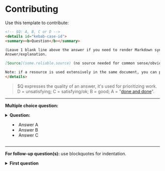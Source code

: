 # Contributing

Use this template to contribute:

```markdown
<!-- $Q: A, B, C or D -->
<details id="kebab-case-id">
<summary><b>Question</b></summary>

(Leave 1 blank line above the answer if you need to render Markdown syntax)
Answer/explanation.

[Source](some.reliable.source) (no source needed for common sense/obvious stuff)

Note: if a resource is used extensively in the same document, you can put it at the bottom of the page.
</details>
```

> $Q expresses the quality of an answer, it's used for prioritizing work.
> D = unsatisfying;
> C = satisfying/ok;
> B = good;
> A = "[done and done](https://en.wiktionary.org/wiki/done_and_done)".


---

**Multiple choice question:**

<!-- $Q:X -->
<details id="id">
<summary><b>Question:</b>
  <ul>
    <li>Answer A</li>
    <li>Answer B</li>
    <li>Answer C</li>
  </ul>
</summary>
Answer C
</details>


---

**For follow-up question(s):** use blockquotes for indentation.

<!-- $Q:X -->
<details id="id">
<summary><b>First question</b></summary>

Answer

<details><summary id="sub-id-1">Follow-up question</summary>
<blockquote>
Answer
</blockquote>
</details>

<details><summary id="sub-id-2">Follow-up question</summary>
<blockquote>
Answer
</blockquote>
</details>

</details>
